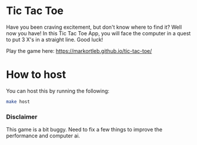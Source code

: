 # Tic Tac Toe

Have you been craving excitement, but don't know where to find it? Well 
now you have! In this Tic Tac Toe App, you will face the computer in a 
quest to put 3 X's in a straight line. Good luck!

Play the game here: https://markortleb.github.io/tic-tac-toe/

# How to host
You can host this by running the following:
``` bash
make host
```


### Disclaimer

This game is a bit buggy. Need to fix a few things to improve the performance
and computer ai.
